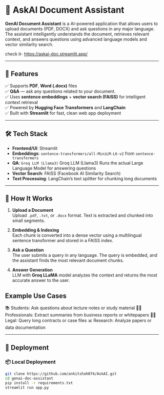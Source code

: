 # 🧠 AskAI Document Assistant

**GenAI Document Assistant** is a AI-powered application that allows users to upload documents (PDF, DOCX) and ask questions in any major language. The assistant intelligently understands the document, retrieves relevant context, and answers questions using advanced language models and vector similarity search.

check it- https://askai-doc.streamlit.app/

---

## 🌟 Features

✅ Supports **PDF**, **Word (.docx)** files  
✅ **Q&A** — ask any questions related to your document.  
✅ Uses **sentence embeddings** + **vector search (FAISS)** for intelligent context retrieval  
✅ Powered by **Hugging Face Transformers** and **LangChain**  
✅ Built with **Streamlit** for fast, clean web app deployment  

---

## 🛠️ Tech Stack

- **Frontend/UI**: Streamlit  
- **Embeddings**: `sentence-transformers/all-MiniLM-L6-v2` from `sentence-transformers`  
- **QA**: `Groq LLM (Llama3)` Groq LLM (Llama3)	Runs the actual Large Language Model for answering questions  
- **Vector Search**: FAISS (Facebook AI Similarity Search)  
- **Text Processing**: LangChain’s text splitter for chunking long documents  

---

## 🧠 How It Works

1. **Upload a Document**  
   Upload `.pdf`, `.txt`, or `.docx` format. Text is extracted and chunked into small segments.

2. **Embedding & Indexing**  
   Each chunk is converted into a dense vector using a multilingual sentence transformer and stored in a FAISS index.

3. **Ask a Question**  
   The user submits a query in any language. The query is embedded, and the assistant finds the most relevant document chunks.

4. **Answer Generation**  
   LLM with **Groq LLaMA**  model analyzes the context and returns the most accurate answer to the user.

## Example Use Cases
📚 Students: Ask questions about lecture notes or study material
🧑‍💼 Professionals: Extract summaries from business reports or whitepapers
👨‍⚖️ Legal: Query long contracts or case files
📊 Research: Analyze papers or data documentation


---

## 🚀 Deployment

### 📦 Local Deployment

```bash
git clone https://github.com/ankitshah074/AskAI.git
cd genai-doc-assistant
pip install -r requirements.txt
streamlit run app.py
